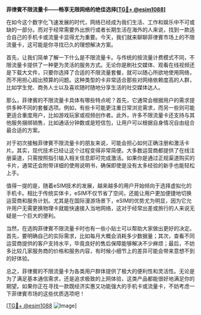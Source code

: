 **菲律賓不限流量卡——畅享无限网络的绝佳选择[[TG💪+ @esim1088](https://t.me/s/esim1088)]**

在如今这个数字化飞速发展的时代，网络已经成为我们生活、工作和娱乐中不可或缺的一部分。而对于经常需要外出旅行或者长期生活在海外的人来说，找到一款适合自己的手机卡或流量卡显得尤为重要。今天，我们就来聊聊菲律賓市场上的不限流量卡，这可能是你寻找已久的理想解决方案。

首先，让我们简单了解一下什么是不限流量卡。与传统的按流量计费模式不同，不限流量卡提供了一种更为灵活的服务方式。无论你是刷社交媒体、观看在线视频还是下载大文件，只要你选择了合适的不限流量套餐，就可以随心所欲地使用网络，而不用担心超出预算的问题。这种类型的卡非常适合那些对网络依赖度高的人群，比如学生党、商务人士以及喜欢随时随地分享生活的社交媒体达人。

那么，菲律賓的不限流量卡具体有哪些特点呢？首先，它通常会根据用户的需求提供多种不同的套餐选项。例如，有些卡可能更注重日常浏览需求，而另一些则可能更适合重度用户，比如游戏玩家或视频创作者。此外，许多不限流量卡还支持与其他服务捆绑销售，比如通话分钟数或是短信包，让用户可以根据自身情况自由组合最合适的方案。

对于初次接触菲律賓不限流量卡的朋友来说，可能会担心如何正确注册和激活卡片。其实，现代技术已经让这个过程变得非常简便。大多数运营商都提供了在线注册渠道，只需按照指引输入相关信息即可完成激活。如果你是通过正规渠道购买的卡片，通常还会附带详细的使用说明书，确保即使是没有太多经验的新手也能轻松上手。

值得一提的是，随着eSIM技术的发展，越来越多的用户开始倾向于选择虚拟化的手机卡。相比于传统实体卡，eSIM不仅节省了空间，还能让用户更加便捷地切换运营商和服务计划。尤其是在国际漫游场景下，eSIM的优势尤为明显，因为它允许用户无需更换物理卡就能快速接入当地网络，这对于经常出差或旅行的人来说无疑是一个巨大的便利。

当然，在选购菲律賓不限流量卡时也有一些小贴士可以帮助大家做出更好的决定。首先，要明确自己的实际需求，比如每月大概会消耗多少数据量；其次，查看不同运营商提供的客户支持水平，毕竟良好的售后保障能够解决不少麻烦；最后，不妨多比较几家服务商的价格和服务内容，有时候小细节上的差异可能会带来意想不到的好体验。

总之，菲律賓的不限流量卡为各类用户群体提供了极大的便利性和灵活性。无论是为了满足基本通信需求，还是追求极致的上网体验，这类产品都能很好地满足你的期望。如果你正在寻找一款既经济实惠又功能强大的手机卡或流量卡，不妨考虑一下菲律賓市场的这些优质选项吧！

[[TG💪+ @esim1088](https://t.me/s/esim1088) ![Image](https://i.postimg.cc/4NQfJmqS/Snipaste-2025-05-13-00-14-12.png)]
